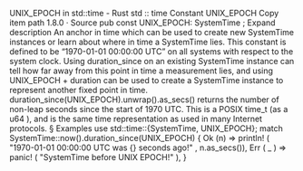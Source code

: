 UNIX_EPOCH in std::time - Rust
std
::
time
Constant
UNIX_EPOCH
Copy item path
1.8.0
·
Source
pub const UNIX_EPOCH:
SystemTime
;
Expand description
An anchor in time which can be used to create new
SystemTime
instances or
learn about where in time a
SystemTime
lies.
This constant is defined to be “1970-01-01 00:00:00 UTC” on all systems with
respect to the system clock. Using
duration_since
on an existing
SystemTime
instance can tell how far away from this point in time a
measurement lies, and using
UNIX_EPOCH + duration
can be used to create a
SystemTime
instance to represent another fixed point in time.
duration_since(UNIX_EPOCH).unwrap().as_secs()
returns
the number of non-leap seconds since the start of 1970 UTC.
This is a POSIX
time_t
(as a
u64
),
and is the same time representation as used in many Internet protocols.
§
Examples
use
std::time::{SystemTime, UNIX_EPOCH};
match
SystemTime::now().duration_since(UNIX_EPOCH) {
Ok
(n) =>
println!
(
"1970-01-01 00:00:00 UTC was {} seconds ago!"
, n.as_secs()),
Err
(
_
) =>
panic!
(
"SystemTime before UNIX EPOCH!"
),
}